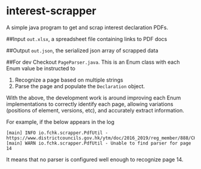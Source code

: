 # interest-scrapper

A simple java program to get and scrap interest declaration PDFs.

##Input 
`out.xlsx`, a spreadsheet file containing links to PDF docs

##Output 
`out.json`, the serialized json array of scrapped data

##For dev
Checkout `PageParser.java`. This is an Enum class with each Enum value be instructed to
1. Recognize a page based on multiple strings
2. Parse the page and populate the `Declaration` object.

With the above, the development work is around improving each Enum implementations to correctly identify each page, allowing variations (positions of element, versions, etc), and accurately extract information.

For example, if the below appears in the log
```
[main] INFO io.fchk.scrapper.PdfUtil - https://www.districtcouncils.gov.hk/ytm/doc/2016_2019/reg_member/888/CHOW_Chunfai_18.01.2016_T.pdf
[main] WARN io.fchk.scrapper.PdfUtil - Unable to find parser for page 14
``` 
It means that no parser is configured well enough to recognize page 14. 

